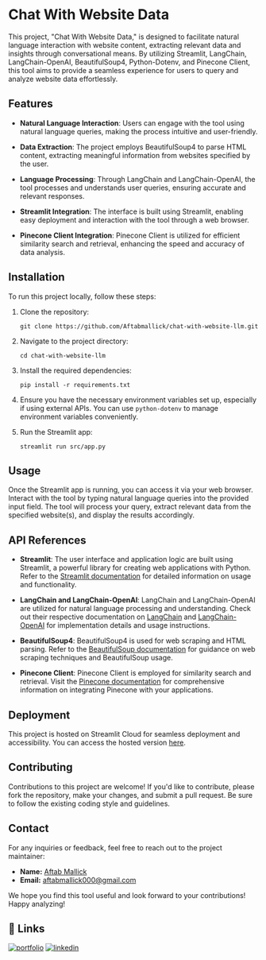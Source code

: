 # Chat With Website Data

This project, "Chat With Website Data," is designed to facilitate natural language interaction with website content, extracting relevant data and insights through conversational means. By utilizing Streamlit, LangChain, LangChain-OpenAI, BeautifulSoup4, Python-Dotenv, and Pinecone Client, this tool aims to provide a seamless experience for users to query and analyze website data effortlessly.

## Features

- **Natural Language Interaction**: Users can engage with the tool using natural language queries, making the process intuitive and user-friendly.
  
- **Data Extraction**: The project employs BeautifulSoup4 to parse HTML content, extracting meaningful information from websites specified by the user.
  
- **Language Processing**: Through LangChain and LangChain-OpenAI, the tool processes and understands user queries, ensuring accurate and relevant responses.
  
- **Streamlit Integration**: The interface is built using Streamlit, enabling easy deployment and interaction with the tool through a web browser.
  
- **Pinecone Client Integration**: Pinecone Client is utilized for efficient similarity search and retrieval, enhancing the speed and accuracy of data analysis.

## Installation

To run this project locally, follow these steps:

1. Clone the repository:
   ```
   git clone https://github.com/Aftabmallick/chat-with-website-llm.git
   ```

2. Navigate to the project directory:
   ```
   cd chat-with-website-llm
   ```

3. Install the required dependencies:
   ```
   pip install -r requirements.txt
   ```

4. Ensure you have the necessary environment variables set up, especially if using external APIs. You can use `python-dotenv` to manage environment variables conveniently.

5. Run the Streamlit app:
   ```
   streamlit run src/app.py
   ```

## Usage

Once the Streamlit app is running, you can access it via your web browser. Interact with the tool by typing natural language queries into the provided input field. The tool will process your query, extract relevant data from the specified website(s), and display the results accordingly.

## API References

- **Streamlit**: The user interface and application logic are built using Streamlit, a powerful library for creating web applications with Python. Refer to the [Streamlit documentation](https://docs.streamlit.io/) for detailed information on usage and functionality.

- **LangChain and LangChain-OpenAI**: LangChain and LangChain-OpenAI are utilized for natural language processing and understanding. Check out their respective documentation on [LangChain](https://langchain.readthedocs.io/en/latest/) and [LangChain-OpenAI](https://github.com/langchain/langchain-openai) for implementation details and usage instructions.

- **BeautifulSoup4**: BeautifulSoup4 is used for web scraping and HTML parsing. Refer to the [BeautifulSoup documentation](https://www.crummy.com/software/BeautifulSoup/bs4/doc/) for guidance on web scraping techniques and BeautifulSoup usage.

- **Pinecone Client**: Pinecone Client is employed for similarity search and retrieval. Visit the [Pinecone documentation](https://www.pinecone.io/docs/) for comprehensive information on integrating Pinecone with your applications.

## Deployment

This project is hosted on Streamlit Cloud for seamless deployment and accessibility. You can access the hosted version [here](https://chat-with-website.streamlit.app/).

## Contributing

Contributions to this project are welcome! If you'd like to contribute, please fork the repository, make your changes, and submit a pull request. Be sure to follow the existing coding style and guidelines.


## Contact

For any inquiries or feedback, feel free to reach out to the project maintainer:

- **Name:** [Aftab Mallick](https://github.com/Aftabmallick)
- **Email:** [aftabmallick000@gmail.com](mailto:aftabmallick000@gmail.com)

We hope you find this tool useful and look forward to your contributions! Happy analyzing!
## 🔗 Links
[![portfolio](https://img.shields.io/badge/my_portfolio-000?style=for-the-badge&logo=ko-fi&logoColor=white)](https://aftabmallick.github.io/MyWebsite/)
[![linkedin](https://img.shields.io/badge/linkedin-0A66C2?style=for-the-badge&logo=linkedin&logoColor=white)](https://www.linkedin.com/in/aftab-mallick/)

